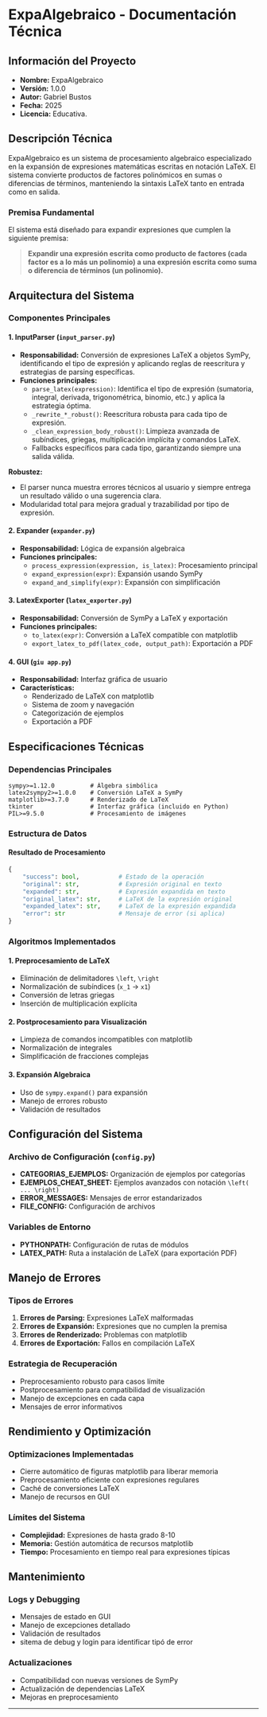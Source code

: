 # ExpaAlgebraico - Documentación Técnica

## Información del Proyecto
- **Nombre:** ExpaAlgebraico
- **Versión:** 1.0.0
- **Autor:** Gabriel Bustos
- **Fecha:** 2025
- **Licencia:** Educativa.

## Descripción Técnica

ExpaAlgebraico es un sistema de procesamiento algebraico especializado en la expansión de expresiones matemáticas escritas en notación LaTeX. El sistema convierte productos de factores polinómicos en sumas o diferencias de términos, manteniendo la sintaxis LaTeX tanto en entrada como en salida.

### Premisa Fundamental
El sistema está diseñado para expandir expresiones que cumplen la siguiente premisa:
> **Expandir una expresión escrita como producto de factores (cada factor es a lo más un polinomio) a una expresión escrita como suma o diferencia de términos (un polinomio).**

## Arquitectura del Sistema

### Componentes Principales

#### 1. **InputParser** (`input_parser.py`)
- **Responsabilidad:** Conversión de expresiones LaTeX a objetos SymPy, identificando el tipo de expresión y aplicando reglas de reescritura y estrategias de parsing específicas.
- **Funciones principales:**
  - `parse_latex(expression)`: Identifica el tipo de expresión (sumatoria, integral, derivada, trigonométrica, binomio, etc.) y aplica la estrategia óptima.
  - `_rewrite_*_robust()`: Reescritura robusta para cada tipo de expresión.
  - `_clean_expression_body_robust()`: Limpieza avanzada de subíndices, griegas, multiplicación implícita y comandos LaTeX.
  - Fallbacks específicos para cada tipo, garantizando siempre una salida válida.


**Robustez:**
- El parser nunca muestra errores técnicos al usuario y siempre entrega un resultado válido o una sugerencia clara.
- Modularidad total para mejora gradual y trazabilidad por tipo de expresión.

#### 2. **Expander** (`expander.py`)
- **Responsabilidad:** Lógica de expansión algebraica
- **Funciones principales:**
  - `process_expression(expression, is_latex)`: Procesamiento principal
  - `expand_expression(expr)`: Expansión usando SymPy
  - `expand_and_simplify(expr)`: Expansión con simplificación

#### 3. **LatexExporter** (`latex_exporter.py`)
- **Responsabilidad:** Conversión de SymPy a LaTeX y exportación
- **Funciones principales:**
  - `to_latex(expr)`: Conversión a LaTeX compatible con matplotlib
  - `export_latex_to_pdf(latex_code, output_path)`: Exportación a PDF

#### 4. **GUI** (`giu app.py`)
- **Responsabilidad:** Interfaz gráfica de usuario
- **Características:**
  - Renderizado de LaTeX con matplotlib
  - Sistema de zoom y navegación
  - Categorización de ejemplos
  - Exportación a PDF

## Especificaciones Técnicas

### Dependencias Principales
```
sympy>=1.12.0          # Álgebra simbólica
latex2sympy2>=1.0.0    # Conversión LaTeX a SymPy
matplotlib>=3.7.0      # Renderizado de LaTeX
tkinter                # Interfaz gráfica (incluido en Python)
PIL>=9.5.0             # Procesamiento de imágenes
```

### Estructura de Datos

#### Resultado de Procesamiento
```python
{
    "success": bool,           # Estado de la operación
    "original": str,           # Expresión original en texto
    "expanded": str,           # Expresión expandida en texto
    "original_latex": str,     # LaTeX de la expresión original
    "expanded_latex": str,     # LaTeX de la expresión expandida
    "error": str               # Mensaje de error (si aplica)
}
```

### Algoritmos Implementados

#### 1. Preprocesamiento de LaTeX
- Eliminación de delimitadores `\left`, `\right`
- Normalización de subíndices (`x_1` → `x1`)
- Conversión de letras griegas
- Inserción de multiplicación explícita


#### 2. Postprocesamiento para Visualización
- Limpieza de comandos incompatibles con matplotlib
- Normalización de integrales
- Simplificación de fracciones complejas

#### 3. Expansión Algebraica
- Uso de `sympy.expand()` para expansión
- Manejo de errores robusto
- Validación de resultados

## Configuración del Sistema

### Archivo de Configuración (`config.py`)
- **CATEGORIAS_EJEMPLOS:** Organización de ejemplos por categorías
- **EJEMPLOS_CHEAT_SHEET:** Ejemplos avanzados con notación `\left( ... \right)`
- **ERROR_MESSAGES:** Mensajes de error estandarizados
- **FILE_CONFIG:** Configuración de archivos

### Variables de Entorno
- **PYTHONPATH:** Configuración de rutas de módulos
- **LATEX_PATH:** Ruta a instalación de LaTeX (para exportación PDF)

## Manejo de Errores

### Tipos de Errores
1. **Errores de Parsing:** Expresiones LaTeX malformadas
2. **Errores de Expansión:** Expresiones que no cumplen la premisa
3. **Errores de Renderizado:** Problemas con matplotlib
4. **Errores de Exportación:** Fallos en compilación LaTeX

### Estrategia de Recuperación
- Preprocesamiento robusto para casos límite
- Postprocesamiento para compatibilidad de visualización
- Manejo de excepciones en cada capa
- Mensajes de error informativos

## Rendimiento y Optimización

### Optimizaciones Implementadas
- Cierre automático de figuras matplotlib para liberar memoria
- Preprocesamiento eficiente con expresiones regulares
- Caché de conversiones LaTeX
- Manejo de recursos en GUI

### Límites del Sistema
- **Complejidad:** Expresiones de hasta grado 8-10
- **Memoria:** Gestión automática de recursos matplotlib
- **Tiempo:** Procesamiento en tiempo real para expresiones típicas


## Mantenimiento

### Logs y Debugging
- Mensajes de estado en GUI
- Manejo de excepciones detallado 
- Validación de resultados
- sitema de debug y login para identificar tipó de error

### Actualizaciones
- Compatibilidad con nuevas versiones de SymPy
- Actualización de dependencias LaTeX
- Mejoras en preprocesamiento

---
